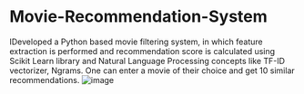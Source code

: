 # Movie-Recommendation-System                                                                                          

IDeveloped a Python based movie filtering system, in which feature extraction is performed and recommendation score is calculated using Scikit Learn library and Natural Language Processing concepts like TF-ID vectorizer, Ngrams. One can enter a movie of their choice and get 10 similar recommendations.
![image](https://user-images.githubusercontent.com/123855278/215309224-f17a55db-f6a7-44e3-8133-1a47a4bc1aa9.png)
